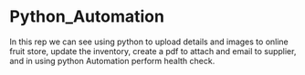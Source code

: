 # Python_Automation
In this rep we can see using python to upload details and images to online fruit store, update the inventory, create a pdf to attach and email to supplier, and in using python Automation perform health check.
